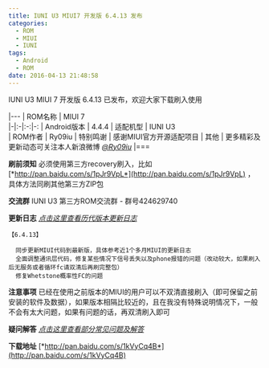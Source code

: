 ```yaml
---
title: IUNI U3 MIUI7 开发版 6.4.13 发布
categories:
  - ROM
  - MIUI
  - IUNI
tags:
  - Android
  - ROM
date: 2016-04-13 21:48:58
---
```

IUNI U3 MIUI 7 开发版 6.4.13 已发布，欢迎大家下载刷入使用

|---
| ROM名称 | MIUI 7   
|-|:-|:-:|-:
| Android版本 | 4.4.4 
| 适配机型 | IUNI U3   
| ROM作者 | Ry09iu
| 特别鸣谢 | 感谢MIUI官方开源适配项目
| 其他 | 更多精彩及更新动态可关注本人新浪微博 [*@Ry09iu*](http://weibo.com/zuhdroid)
|===
 
<!--more-->

**刷前须知**
必须使用第三方recovery刷入，比如 [*http://pan.baidu.com/s/1pJr9VpL*](http://pan.baidu.com/s/1pJr9VpL) ，具体方法同刷其他第三方ZIP包

**交流群**
IUNI U3 第三方ROM交流群 - 群号424629740

**更新日志** 
[*点击这里查看历代版本更新日志*](http://ry09iu.github.io/rom/miui/iuni/2016/04/19/iuni-u3-miui-changelog.html)

```
【6.4.13】

  同步更新MIUI代码到最新版，具体参考近1个多月MIUI的更新日志
  全面调整通讯层代码，修复某些情况下信号丢失以及phone报错的问题（改动较大，如果刷入后无服务或者循环fc请双清后再刷完整包）
  修复Whetstone概率性FC的问题
```

**注意事项** 
已经在使用之前版本的MIUI的用户可以不双清直接刷入（即可保留之前安装的软件及数据），如果版本相隔比较近的，且在我没有特殊说明情况下，一般不会有太大问题，如果有问题的话，再双清刷入即可

**疑问解答** 
[*点击这里查看部分常见问题及解答*](http://ry09iu.github.io/rom/miui/iuni/2016/04/19/iuni-u3-miui-info.html)

**下载地址** 
[*http://pan.baidu.com/s/1kVyCq4B*](http://pan.baidu.com/s/1kVyCq4B)



